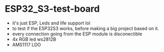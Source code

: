# ESP32_S3-test-board

- it's just ESP, Leds and life support lol </br>
- to test if the ESP32S3 works, before making a big project based on it.
- every connection going from the ESP module is disconectible 
- 4x RGB led ws2812B
- AMS1117 LDO

<!-- status: hotový design desky, objednáno, osazeno, oskoušeno -->
<!-- funkčnost: Ano -->


